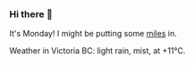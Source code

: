 ### Hi there :wave:

It's Monday! I might be putting some [miles](https://www.strava.com/athletes/889963) in.

Weather in Victoria BC: light rain, mist, at +11°C.
